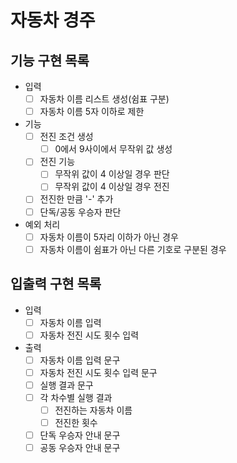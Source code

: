 # 자동차 경주 

## 기능 구현 목록
- 입력
  - [ ] 자동차 이름 리스트 생성(쉼표 구분)
  - [ ] 자동차 이름 5자 이하로 제한
- 기능
  - [ ] 전진 조건 생성
    - [ ] 0에서 9사이에서 무작위 값 생성
  - [ ] 전진 기능
    - [ ] 무작위 값이 4 이상일 경우 판단
    - [ ] 무작위 값이 4 이상일 경우 전진
  - [ ] 전진한 만큼 '-' 추가
  - [ ] 단독/공동 우승자 판단
- 예외 처리
  - [ ] 자동차 이름이 5자리 이하가 아닌 경우
  - [ ] 자동차 이름이 쉼표가 아닌 다른 기호로 구분된 경우

## 입출력 구현 목록
- 입력
  - [ ] 자동차 이름 입력
  - [ ] 자동차 전진 시도 횟수 입력
- 출력
  - [ ] 자동차 이름 입력 문구
  - [ ] 자동차 전진 시도 횟수 입력 문구
  - [ ] 실행 결과 문구
  - [ ] 각 차수별 실행 결과
    - [ ] 전진하는 자동차 이름
    - [ ] 전진한 횟수
  - [ ] 단독 우승자 안내 문구
  - [ ] 공동 우승자 안내 문구
